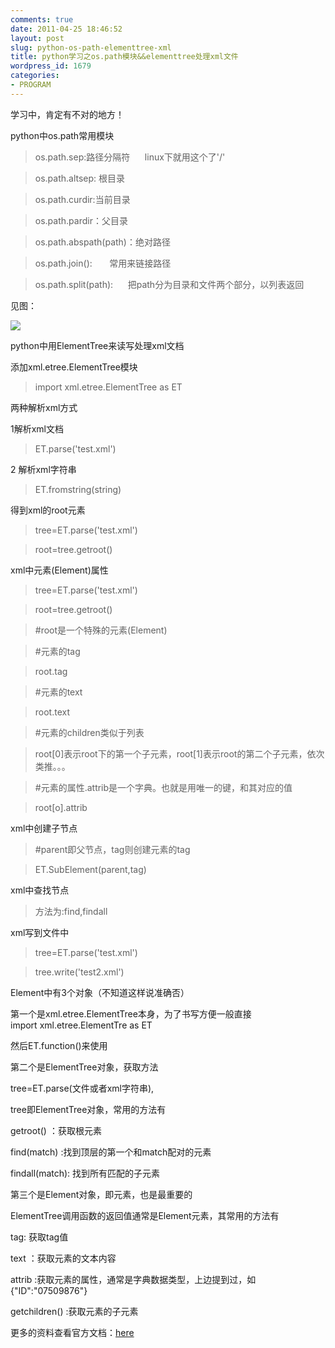 ```yaml
---
comments: true
date: 2011-04-25 18:46:52
layout: post
slug: python-os-path-elementtree-xml
title: python学习之os.path模块&&elementtree处理xml文件
wordpress_id: 1679
categories:
- PROGRAM
---
```


学习中，肯定有不对的地方！




python中os.path常用模块




> 

> 
> os.path.sep:路径分隔符      linux下就用这个了'/'
> 
> 

> 
> os.path.altsep: 根目录
> 
> 

> 
> os.path.curdir:当前目录
> 
> 

> 
> os.path.pardir：父目录
> 
> 

> 
> os.path.abspath(path)：绝对路径
> 
> 

> 
> os.path.join():       常用来链接路径
> 
> 

> 
> os.path.split(path):      把path分为目录和文件两个部分，以列表返回
> 
> 





见图：




![](http://i.imgur.com/2tn6g.png)




python中用ElementTree来读写处理xml文档




<!-- more -->




添加xml.etree.ElementTree模块




> 

> 
> import xml.etree.ElementTree as ET
> 
> 





两种解析xml方式




1解析xml文档




> 

> 
> ET.parse('test.xml')
> 
> 





2 解析xml字符串




> 

> 
> ET.fromstring(string)
> 
> 





得到xml的root元素




> 

> 
> tree=ET.parse('test.xml')
> 
> 

> 
> root=tree.getroot()
> 
> 





xml中元素(Element)属性




> 

> 
> 

> 
> tree=ET.parse('test.xml')
> 
> 

> 
> root=tree.getroot()
> 
> 

> 
> #root是一个特殊的元素(Element)
> 
> 

> 
> #元素的tag
> 
> 

> 
> 

> 
> root.tag
> 
> 

> 
> #元素的text
> 
> 

> 
> root.text
> 
> 

> 
> #元素的children类似于列表
> 
> 

> 
> root[0]表示root下的第一个子元素，root[1]表示root的第二个子元素，依次类推。。。
> 
> 

> 
> #元素的属性.attrib是一个字典。也就是用唯一的键，和其对应的值
> 
> 

> 
> root[o].attrib
> 
> 





xml中创建子节点




> 

> 
> #parent即父节点，tag则创建元素的tag
> 
> 

> 
> ET.SubElement(parent,tag)
> 
> 





xml中查找节点




> 

> 
> 方法为:find,findall
> 
> 





xml写到文件中




> 

> 
> tree=ET.parse('test.xml')
> 
> 

> 
> tree.write('test2.xml')
> 
> 





Element中有3个对象（不知道这样说准确否）




第一个是xml.etree.ElementTree本身，为了书写方便一般直接import xml.etree.ElementTre as ET




然后ET.function()来使用




第二个是ElementTree对象，获取方法




tree=ET.parse(文件或者xml字符串),




tree即ElementTree对象，常用的方法有




getroot() ：获取根元素




find(match) :找到顶层的第一个和match配对的元素




findall(match): 找到所有匹配的子元素




第三个是Element对象，即元素，也是最重要的




ElementTree调用函数的返回值通常是Element元素，其常用的方法有




tag: 获取tag值




text ：获取元素的文本内容




attrib :获取元素的属性，通常是字典数据类型，上边提到过，如{"ID":"07509876"}




getchildren() :获取元素的子元素




更多的资料查看官方文档：[here](http://docs.python.org/library/xml.etree.elementtree.html)
